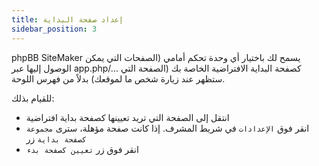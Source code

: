 ```yaml
---
title: إعداد صفحة البداية
sidebar_position: 3
---
```


phpBB SiteMaker يسمح لك باختيار أي وحدة تحكم أمامي (الصفحات التي يمكن الوصول إليها عبر app.php/... كصفحة البداية الافتراضية الخاصة بك (الصفحة التي ستظهر عند زيارة شخص ما لموقعك) بدلاً من فهرس اللوحة.

للقيام بذلك:
* انتقل إلى الصفحة التي تريد تعيينها كصفحة بداية افتراضية
* انقر فوق `الإعدادات` في شريط المشرف. إذا كانت صفحة مؤهلة، سترى `مجموعة كصفحة بداية` زر
* انقر فوق زر `تعيين كصفحة بدء`